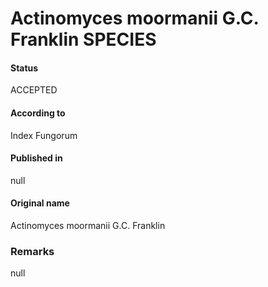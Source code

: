 # Actinomyces moormanii G.C. Franklin SPECIES

#### Status
ACCEPTED

#### According to
Index Fungorum

#### Published in
null

#### Original name
Actinomyces moormanii G.C. Franklin

### Remarks
null